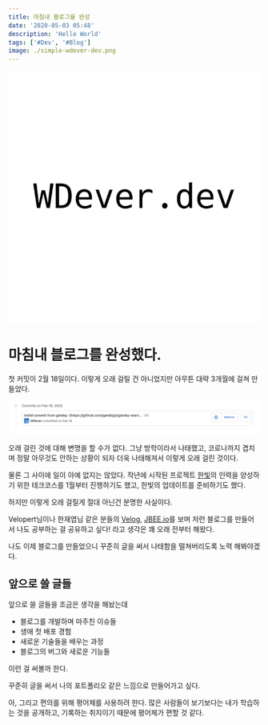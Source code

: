 ```yaml
---
title: 마침내 블로그를 완성
date: '2020-05-03 05:48'
description: 'Hello World'
tags: ['#Dev', '#Blog']
image: ./simple-wdever-dev.png
---
```


![Hello my blog](./simple-wdever-dev.png '출처: 나의 Figma')

# 마침내 블로그를 완성했다.

첫 커밋이 2월 18일이다. 이렇게 오래 걸릴 건 아니었지만 아무튼 대략 3개월에 걸쳐 만들었다.

![First Commit](./first-commit.png '맙소사 3개월이라니')

오래 걸린 것에 대해 변명을 할 수가 없다. 그냥 방학이라서 나태했고, 코로나까지 겹치며 정말 아무것도 안하는 상황이 되자 더욱 나태해져서 이렇게 오래 걸린 것이다.

물론 그 사이에 일이 아예 없지는 않았다. 작년에 시작된 프로젝트 [한빛](https://hanlight.kr)의 인력을 양성하기 위한 테크코스를 1월부터 진행하기도 했고, 한빛의 업데이트를 준비하기도 했다.

하지만 이렇게 오래 걸릴게 절대 아닌건 분명한 사실이다.

Velopert님이나 한재엽님 같은 분들의 [Velog](https://velog.io), [JBEE.io](https://jbee.io)를 보며 저런 블로그를 만들어서 나도 공부하는 걸 공유하고 싶다! 라고 생각은 꽤 오래 전부터 해왔다.

나도 이제 블로그를 만들었으니 꾸준히 글을 써서 나태함을 떨쳐버리도록 노력 해봐야겠다.

## 앞으로 쓸 글들

앞으로 쓸 글들을 조금은 생각을 해놨는데

- 블로그를 개발하며 마주친 이슈들
- 생애 첫 배포 경험
- 새로운 기술들을 배우는 과정
- 블로그의 버그와 새로운 기능들

이런 걸 써볼까 한다.

꾸준히 글을 써서 나의 포트폴리오 같은 느낌으로 만들어가고 싶다.

아, 그리고 편의를 위해 평어체를 사용하려 한다. 많은 사람들이 보기보다는 내가 학습하는 것을 공개하고, 기록하는 취지이기 때문에 평어체가 편할 것 같다.
